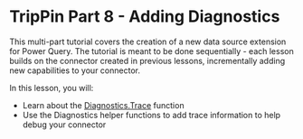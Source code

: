 # TripPin Part 8 - Adding Diagnostics

This multi-part tutorial covers the creation of a new data source extension for Power Query. The tutorial is meant to be done sequentially - each lesson builds on the connector created in previous lessons, incrementally adding new capabilities to your connector.

In this lesson, you will:

* Learn about the [Diagnostics.Trace](https://msdn.microsoft.com/query-bi/m/diagnostics-trace) function
* Use the Diagnostics helper functions to add trace information to help debug your connector
